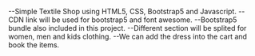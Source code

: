 --Simple Textile Shop using HTML5, CSS, Bootstrap5 and Javascript.
--CDN link will be used for bootstrap5 and font awesome.
--Bootstrap5 bundle also included in this project.
--Different section will be splited for women, men and kids clothing.
--We can add the dress into the cart and book the items.

